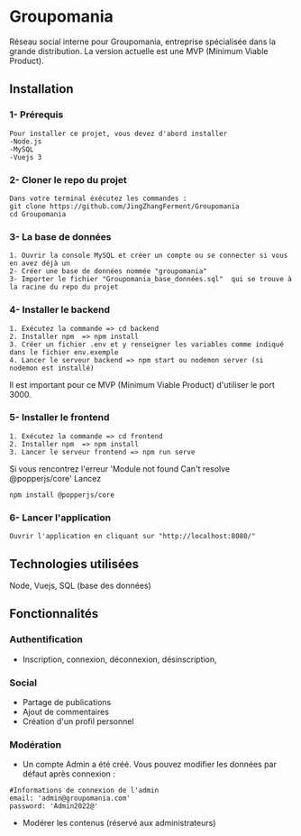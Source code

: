 # Groupomania
Réseau social interne pour Groupomania, entreprise spécialisée dans la grande distribution.
La version actuelle est une MVP (Minimum Viable Product).

## Installation

### 1- Prérequis
```
Pour installer ce projet, vous devez d'abord installer
-Node.js
-MySQL
-Vuejs 3
```

### 2- Cloner le repo du projet
```
Dans votre terminal éxécutez les commandes :
git clone https://github.com/JingZhangFerment/Groupomania
cd Groupomania
```

### 3- La base de données
```
1. Ouvrir la console MySQL et créer un compte ou se connecter si vous en avez déjà un
2- Créer une base de données nommée "groupomania"
3- Importer le fichier "Groupomania_base_données.sql"  qui se trouve à la racine du repo du projet
```

### 4- Installer le backend
```
1. Exécutez la commande => cd backend
2. Installer npm  => npm install
3. Créer un fichier .env et y renseigner les variables comme indiqué dans le fichier env.exemple
4. Lancer le serveur backend => npm start ou nodemon server (si nodemon est installé)
```

Il est important pour ce MVP (Minimum Viable Product) d'utiliser le port 3000.

### 5- Installer le frontend
```
1. Exécutez la commande => cd frontend
2. Installer npm  => npm install
3. Lancer le serveur frontend => npm run serve
```

Si vous rencontrez l'erreur 'Module not found Can't resolve @popperjs/core'
Lancez
```
npm install @popperjs/core
```
### 6- Lancer l'application
```
Ouvrir l'application en cliquant sur "http://localhost:8080/"
```

## Technologies utilisées

Node, Vuejs, SQL (base des données)

## Fonctionnalités

### Authentification

- Inscription, connexion, déconnexion, désinscription, 

### Social

- Partage de publications
- Ajout de commentaires 
- Création d'un profil personnel

### Modération

- Un compte Admin a été créé. Vous pouvez modifier les données par défaut après connexion :
```
#Informations de connexion de l'admin
email: 'admin@groupomania.com' 
password: 'Admin2022@'
```
- Modérer les contenus (réservé aux administrateurs)
